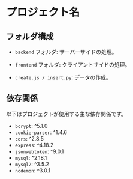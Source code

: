 # プロジェクト名

## フォルダ構成

- `backend` フォルダ: サーバーサイドの処理。

- `frontend` フォルダ: クライアントサイドの処理。

- `create.js / insert.py`: データの作成。

## 依存関係

以下はプロジェクトが使用する主な依存関係です。

- `bcrypt`: ^5.1.0
- `cookie-parser`: ^1.4.6
- `cors`: ^2.8.5
- `express`: ^4.18.2
- `jsonwebtoken`: ^9.0.1
- `mysql`: ^2.18.1
- `mysql2`: ^3.5.2
- `nodemon`: ^3.0.1
